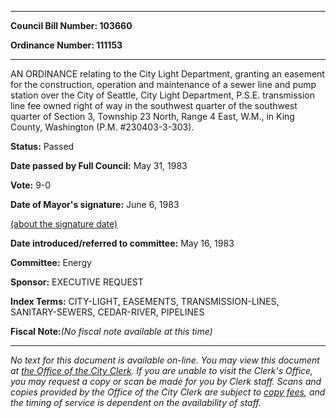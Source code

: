 

********

**Council Bill Number: 103660**
   
**Ordinance Number: 111153**
********

 AN ORDINANCE relating to the City Light Department, granting an easement for the construction, operation and maintenance of a sewer line and pump station over the City of Seattle, City Light Department, P.S.E. transmission line fee owned right of way in the southwest quarter of the southwest quarter of Section 3, Township 23 North, Range 4 East, W.M., in King County, Washington (P.M. #230403-3-303).

**Status:** Passed
   
**Date passed by Full Council:** May 31, 1983
   
**Vote:** 9-0
   
**Date of Mayor's signature:** June 6, 1983
   
[(about the signature date)](/~public/approvaldate.htm)
   
   
   
**Date introduced/referred to committee:** May 16, 1983
   
**Committee:** Energy
   
**Sponsor:** EXECUTIVE REQUEST
   
   
**Index Terms:** CITY-LIGHT, EASEMENTS, TRANSMISSION-LINES, SANITARY-SEWERS, CEDAR-RIVER, PIPELINES

**Fiscal Note:**_(No fiscal note available at this time)_
********

_No text for this document is available on-line. You may view this document at [the Office of the City Clerk](http://www.seattle.gov/leg/clerk/contactUs.htm). If you are unable to visit the Clerk's Office, you may request a copy or scan be made for you by Clerk staff. Scans and copies provided by the Office of the City Clerk are subject to [copy fees](http://clerk.seattle.gov/~public/clerkfees.htm), and the timing of service is dependent on the availability of staff._

